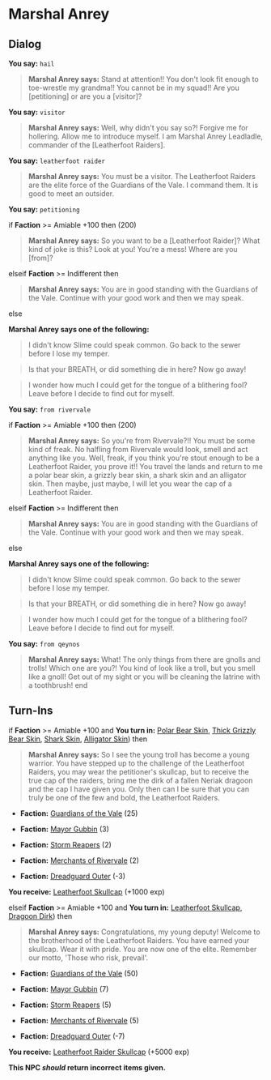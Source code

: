 # Marshal Anrey


## Dialog

**You say:** `hail`



>**Marshal Anrey says:** Stand at attention!! You don't look fit enough to toe-wrestle my grandma!! You cannot be in my squad!! Are you [petitioning] or are you a [visitor]?

**You say:** `visitor`



>**Marshal Anrey says:** Well, why didn't you say so?! Forgive me for hollering. Allow me to introduce myself. I am Marshal Anrey Leadladle, commander of the [Leatherfoot Raiders].

**You say:** `leatherfoot raider`



>**Marshal Anrey says:** You must be a visitor. The Leatherfoot Raiders are the elite force of the Guardians of the Vale. I command them. It is good to meet an outsider.



**You say:** `petitioning`



if **Faction** >= Amiable +100 then 
(200)




>**Marshal Anrey says:** So you want to be a [Leatherfoot Raider]? What kind of joke is this? Look at you! You're a mess! Where are you [from]?


elseif **Faction** >= Indifferent then



>**Marshal Anrey says:** You are in good standing with the Guardians of the Vale. Continue with your good work and then we may speak.


else



**Marshal Anrey says one of the following:**

>I didn't know Slime could speak common. Go back to the sewer before I lose my temper.

>Is that your BREATH, or did something die in here? Now go away!

>I wonder how much I could get for the tongue of a blithering fool? Leave before I decide to find out for myself.


**You say:** `from rivervale`




if **Faction** >= Amiable +100 then 
(200)




>**Marshal Anrey says:** So you're from Rivervale?!! You must be some kind of freak. No halfling from Rivervale would look, smell and act anything like you. Well, freak, if you think you're stout enough to be a Leatherfoot Raider, you prove it!! You travel the lands and return to me a polar bear skin, a grizzly bear skin, a shark skin and an alligator skin. Then maybe, just maybe, I will let you wear the cap of a Leatherfoot Raider.




elseif **Faction** >= Indifferent then



>**Marshal Anrey says:** You are in good standing with the Guardians of the Vale. Continue with your good work and then we may speak.


else



**Marshal Anrey says one of the following:**

>I didn't know Slime could speak common. Go back to the sewer before I lose my temper.

>Is that your BREATH, or did something die in here? Now go away!

>I wonder how much I could get for the tongue of a blithering fool? Leave before I decide to find out for myself.


**You say:** `from qeynos`




>**Marshal Anrey says:** What!  The only things from there are gnolls and trolls!  Which one are you?!  You kind of look like a troll, but you smell like a gnoll!  Get out of my sight or you will be cleaning the latrine with a toothbrush!
end

## Turn-Ins




if **Faction** >= Amiable +100 and  **You turn in:** [Polar Bear Skin](/item/13761), [Thick Grizzly Bear Skin](/item/13756), [Shark Skin](/item/13075), [Alligator Skin](/item/13749)) then 


>**Marshal Anrey says:** So I see the young troll has become a young warrior.  You have stepped up to the challenge of the Leatherfoot Raiders, you may wear the petitioner's skullcap, but to receive the true cap of the raiders, bring me the dirk of a fallen Neriak dragoon and the cap I have given you.  Only then can I be sure that you can truly be one of the few and bold, the Leatherfoot Raiders.





* __Faction:__ [Guardians of the Vale](/faction/263) (25)


* __Faction:__ [Mayor Gubbin](/faction/286) (3)


* __Faction:__ [Storm Reapers](/faction/355) (2)


* __Faction:__ [Merchants of Rivervale](/faction/292) (2)


* __Faction:__ [Dreadguard Outer](/faction/334) (-3)


 **You receive:**  [Leatherfoot Skullcap](/item/13941) (+1000 exp)

elseif **Faction** >= Amiable +100 and  **You turn in:** [Leatherfoot Skullcap](/item/13941), [Dragoon Dirk](/item/13942)) then 


>**Marshal Anrey says:** Congratulations, my young deputy! Welcome to the brotherhood of the Leatherfoot Raiders. You have earned your skullcap. Wear it with pride. You are now one of the elite. Remember our motto, 'Those who risk, prevail'.





* __Faction:__ [Guardians of the Vale](/faction/263) (50)


* __Faction:__ [Mayor Gubbin](/faction/286) (7)


* __Faction:__ [Storm Reapers](/faction/355) (5)


* __Faction:__ [Merchants of Rivervale](/faction/292) (5)


* __Faction:__ [Dreadguard Outer](/faction/334) (-7)


 **You receive:**  [Leatherfoot Raider Skullcap](/item/12259) (+5000 exp)

**This NPC *should* return incorrect items given.**


